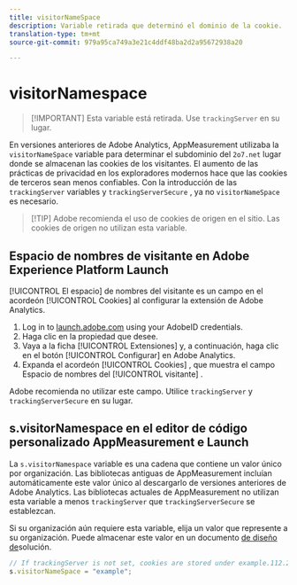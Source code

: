```yaml
---
title: visitorNameSpace
description: Variable retirada que determinó el dominio de la cookie.
translation-type: tm+mt
source-git-commit: 979a95ca749a3e21c4ddf48ba2d2a95672938a20

---
```



# visitorNamespace

> [!IMPORTANT] Esta variable está retirada. Use `trackingServer` en su lugar.

En versiones anteriores de Adobe Analytics, AppMeasurement utilizaba la `visitorNameSpace` variable para determinar el subdominio del `2o7.net` lugar donde se almacenan las cookies de los visitantes. El aumento de las prácticas de privacidad en los exploradores modernos hace que las cookies de terceros sean menos confiables. Con la introducción de las `trackingServer` variables y `trackingServerSecure` , ya no `visitorNameSpace` es necesario.

> [!TIP] Adobe recomienda el uso de cookies de origen en el sitio. Las cookies de origen no utilizan esta variable.

## Espacio de nombres de visitante en Adobe Experience Platform Launch

[!UICONTROL El espacio] de nombres del visitante es un campo en el acordeón [!UICONTROL Cookies] al configurar la extensión de Adobe Analytics.

1. Log in to [launch.adobe.com](https://launch.adobe.com) using your AdobeID credentials.
2. Haga clic en la propiedad que desee.
3. Vaya a la ficha [!UICONTROL Extensiones] y, a continuación, haga clic en el botón [!UICONTROL Configurar] en Adobe Analytics.
4. Expanda el acordeón [!UICONTROL Cookies] , que muestra el campo Espacio de nombres del [!UICONTROL visitante] .

Adobe recomienda no utilizar este campo. Utilice `trackingServer` y `trackingServerSecure` en su lugar.

## s.visitorNamespace en el editor de código personalizado AppMeasurement e Launch

La `s.visitorNamespace` variable es una cadena que contiene un valor único por organización. Las bibliotecas antiguas de AppMeasurement incluían automáticamente este valor único al descargarlo de versiones anteriores de Adobe Analytics. Las bibliotecas actuales de AppMeasurement no utilizan esta variable a menos `trackingServer` que `trackingServerSecure` se establezcan.

Si su organización aún requiere esta variable, elija un valor que represente a su organización. Puede almacenar este valor en un documento [de diseño de](../../prepare/solution-design.md)solución.

```js
// If trackingServer is not set, cookies are stored under example.112.2o7.net
s.visitorNameSpace = "example";
```
